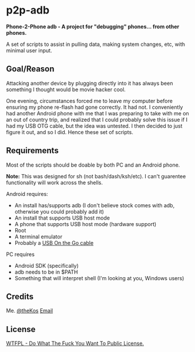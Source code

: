 p2p-adb
=======

**Phone-2-Phone adb - A project for "debugging" phones... from other phones.**

A set of scripts to assist in pulling data, making system changes, etc, with minimal user input.

Goal/Reason
-----------

Attacking another device by plugging directly into it has always been something I thought would be movie hacker cool.

One evening, circumstances forced me to leave my computer before ensuring my phone re-flash had gone correctly. It had not. I conveniently had another Android phone with me that I was preparing to take with me on an out of country trip, and realized that I could probably solve this issue if I had my USB OTG cable, but the idea was untested. I then decided to just figure it out, and so I did. Hence these set of scripts.


Requirements
------------

Most of the scripts should be doable by both PC and an Android phone.

__Note:__ This was designed for sh (not bash/dash/ksh/etc). I can't guarentee functionality will work across the shells.

Android requires:
 * An install has/supports adb (I don't believe stock comes with adb, otherwise you could probably add it)
 * An install that supports USB host mode
 * A phone that supports USB host mode (hardware support)
 * Root
 * A terminal emulator
 * Probably a [USB On the Go cable](http://www.amazon.com/s/ref=nb_sb_noss?url=search-alias%3Daps&field-keywords=usb+otg)

PC requires 
 * Android SDK (specifically)
 * adb needs to be in $PATH
 * Something that will interpret shell (I'm looking at you, Windows users)


Credits
-------

Me. [@theKos](https://twitter.com/#!/thekos)
[Email](mailto:kyle@kyleosborn.com)

License
-------

[WTFPL - Do What The Fuck You Want To Public License.](http://sam.zoy.org/wtfpl/)
